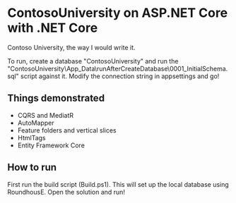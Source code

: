 # ContosoUniversity on ASP.NET Core with .NET Core

Contoso University, the way I would write it.

To run, create a database "ContosoUniversity" and run the "ContosoUniversity\App_Data\runAfterCreateDatabase\0001_InitialSchema.sql" script against it. Modify the connection string in appsettings and go!

## Things demonstrated

- CQRS and MediatR
- AutoMapper
- Feature folders and vertical slices
- HtmlTags
- Entity Framework Core

## How to run

First run the build script (Build.ps1). This will set up the local database using RoundhousE. Open the solution and run!
